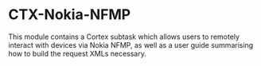 # CTX-Nokia-NFMP
This module contains a Cortex subtask which allows users to remotely interact with devices via Nokia NFMP, as well as a user guide summarising how to build the request XMLs necessary.
